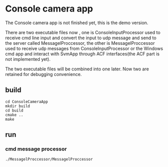 # Console camera app
The Console camera app is not finished yet, this is the demo version. 

There are two executable files now , one is ConsoleInputProcessor used to receive cmd line input and convert the input to udp message and send to the server called MessagelProccessor, the other is MessagelProccessor used to receive udp messages from ConsoleInputProcessor or the Windows cmd app and interact with SvmApp through ACF interfaces(the ACF part is not implemented yet).

The two executable files will be combined into one later. Now two are retained for debugging convenience.
## build
```
cd ConsoleCameraApp
mkdir build
cd build
cmake ..
make
```

## run

### cmd message processor
`./MessagelProccessor/MessagelProccessor`
